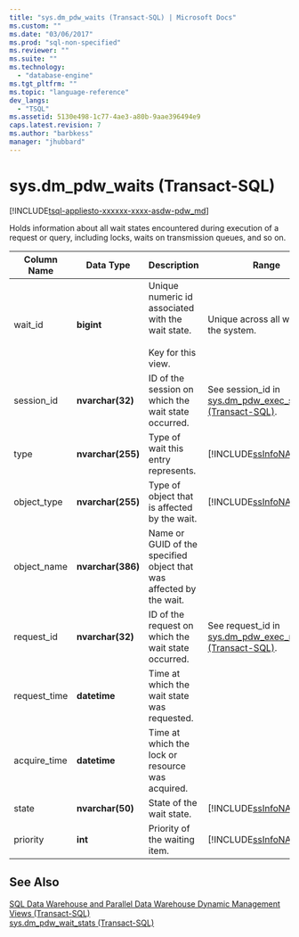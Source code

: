 ```yaml
---
title: "sys.dm_pdw_waits (Transact-SQL) | Microsoft Docs"
ms.custom: ""
ms.date: "03/06/2017"
ms.prod: "sql-non-specified"
ms.reviewer: ""
ms.suite: ""
ms.technology: 
  - "database-engine"
ms.tgt_pltfrm: ""
ms.topic: "language-reference"
dev_langs: 
  - "TSQL"
ms.assetid: 5130e498-1c77-4ae3-a80b-9aae396494e9
caps.latest.revision: 7
ms.author: "barbkess"
manager: "jhubbard"
---
```

# sys.dm_pdw_waits (Transact-SQL)
[!INCLUDE[tsql-appliesto-xxxxxx-xxxx-asdw-pdw_md](../../../a9retired/includes/tsql-appliesto-xxxxxx-xxxx-asdw-pdw-md.md)]

  Holds information about all wait states encountered during execution of a request or query, including locks, waits on transmission queues, and so on.  
  
|Column Name|Data Type|Description|Range|  
|-----------------|---------------|-----------------|-----------|  
|wait_id|**bigint**|Unique numeric id associated with the wait state.<br /><br /> Key for this view.|Unique across all waits in the system.|  
|session_id|**nvarchar(32)**|ID of the session on which the wait state occurred.|See session_id in [sys.dm_pdw_exec_sessions &#40;Transact-SQL&#41;](../../../relational-databases/reference/system-dynamic-management-views/sys.dm-pdw-exec-sessions-transact-sql.md).|  
|type|**nvarchar(255)**|Type of wait this entry represents.|[!INCLUDE[ssInfoNA](../../../relational-databases/reference/system-catalog-views/includes/ssinfona-md.md)]|  
|object_type|**nvarchar(255)**|Type of object that is affected by the wait.|[!INCLUDE[ssInfoNA](../../../relational-databases/reference/system-catalog-views/includes/ssinfona-md.md)]|  
|object_name|**nvarchar(386)**|Name or GUID of the specified object that was affected by the wait.||  
|request_id|**nvarchar(32)**|ID of the request on which the wait state occurred.|See request_id in [sys.dm_pdw_exec_requests &#40;Transact-SQL&#41;](../../../relational-databases/reference/system-dynamic-management-views/sys.dm-pdw-exec-requests-transact-sql.md).|  
|request_time|**datetime**|Time at which the wait state was requested.||  
|acquire_time|**datetime**|Time at which the lock or resource was acquired.||  
|state|**nvarchar(50)**|State of the wait state.|[!INCLUDE[ssInfoNA](../../../relational-databases/reference/system-catalog-views/includes/ssinfona-md.md)]|  
|priority|**int**|Priority of the waiting item.|[!INCLUDE[ssInfoNA](../../../relational-databases/reference/system-catalog-views/includes/ssinfona-md.md)]|  
  
## See Also  
 [SQL Data Warehouse and Parallel Data Warehouse Dynamic Management Views &#40;Transact-SQL&#41;](../../../relational-databases/reference/system-dynamic-management-views/e713365e-d44c-4b66-84c9-81a1bcc32414.md)   
 [sys.dm_pdw_wait_stats &#40;Transact-SQL&#41;](../../../relational-databases/reference/system-dynamic-management-views/sys.dm-pdw-wait-stats-transact-sql.md)  
  
  